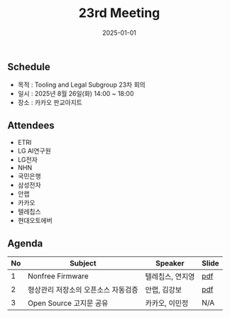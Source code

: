 ﻿---
title: "23rd Meeting"
linkTitle: "23rd Meeting"
weight: 7
date: 2025-01-01
type: docs
categories: ["Tooling&Legal"]
tags: []
description: Tooling & Legal Subgroup 23rd Meeting
---

## Schedule
* 목적 : Tooling and Legal Subgroup 23차 회의
* 일시 : 2025년 8월 26일(화) 14:00 ~ 18:00
* 장소 : 카카오 판교아지트

## Attendees
* ETRI
* LG AI연구원
* LG전자
* NHN
* 국민은행
* 삼성전자
* 안랩
* 카카오
* 텔레칩스
* 현대오토에버

## Agenda
| No | Subject           | Speaker | Slide |
|----|-----------------|------|------|
| 1  | Nonfree Firmware | 텔레칩스, 연지영 | [pdf](1_Nonfee_Firmware.pdf) |
| 2  | 형상관리 저장소의 오픈소스 자동검증 | 안랩, 김강보 | [pdf](2_Automated_OpenSource_Checking_at_VCS.pdf) |
| 3  | Open Source 고지문 공유 | 카카오, 이민정 | N/A |

<!-- 

## Attendees

## Meeting Minutes

## Photo Gallery

<div ><span class="image fit">
</span></div> -->